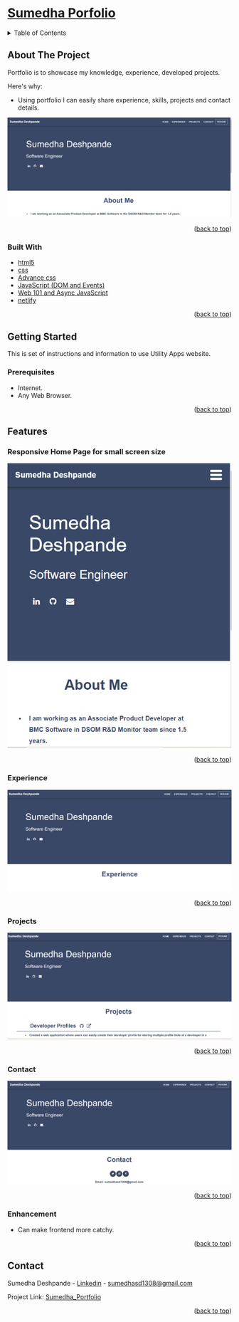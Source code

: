 <div id="top"></div>

# [Sumedha Porfolio](https://sumedha-portfolio.netlify.app/)<br>
<!-- TABLE OF CONTENTS -->
<details>
  <summary>Table of Contents</summary>
  <ol>
    <li>
      <a href="#about-the-project">About The Project</a>
      <ul>
        <li><a href="#built-with">Built With</a></li>
      </ul>
    </li>
    <li>
      <a href="#getting-started">Getting Started</a>
      <ul>
        <li><a href="#prerequisites">Prerequisites</a></li>
        <li>
            <details>
               <summary><a href="#features">Features</a></summary>
                  <ul>
                     <li><a href="#Responsive-Home-Page-for-small-screen-size">Responsive Home Page for small screen size</a></li>
                     <li><a href="#experience">Experience</a></li>
                     <li><a href="#projects">Projects</a></li>
		     <li><a href="#projects">Contact</a></li>
                  </ul>
            </details>
	</li>		
      </ul>
    </li>
    <li><a href="#Enhancement">Enhancement</a></li>
    <li><a href="#contact">Contact</a></li>
  </ol>
</details>


<!-- ABOUT THE PROJECT -->
## About The Project

Portfolio is to showcase my knowledge, experience, developed projects.

Here's why:
* Using portfolio I can easily share experience, skills, projects and contact details.

![image](https://github.com/sumedha1308/Sumedha-Portfolio/blob/master/resources/updated-aboute-me.png)

<p align="right">(<a href="#top">back to top</a>)</p>


### Built With

* [html5](https://html.com/html5/)
* [css](https://devdocs.io/css/)
* [Advance css](https://css-tricks.com/snippets/css/)
* [JavaScript (DOM and Events)](https://developer.mozilla.org/en-US/docs/Web/javascript)
* [Web 101 and Async JavaScript](https://developer.mozilla.org/en-US/docs/Learn/JavaScript/Asynchronous)
* [netlify](https://www.netlify.com/)


<p align="right">(<a href="#top">back to top</a>)</p>

<!-- GETTING STARTED -->
## Getting Started

This is set of instructions and information to use Utility Apps website.

### Prerequisites

* Internet.
* Any Web Browser.

<p align="right">(<a href="#top">back to top</a>)</p>

## Features

### Responsive Home Page for small screen size

![image](https://github.com/sumedha1308/Sumedha-Portfolio/blob/master/resources/responsive-homepage.png)

<p align="right">(<a href="#top">back to top</a>)</p>

### Experience

![image](https://github.com/sumedha1308/Sumedha-Portfolio/blob/master/resources/updated-experience-page.png)

<p align="right">(<a href="#top">back to top</a>)</p>

### Projects

![image](https://github.com/sumedha1308/Sumedha-Portfolio/blob/master/resources/updated-projects-page.png)

<p align="right">(<a href="#top">back to top</a>)</p>

### Contact

![image](https://github.com/sumedha1308/Sumedha-Portfolio/blob/master/resources/updated-contact-page.png)

<p align="right">(<a href="#top">back to top</a>)</p>


<!-- Enhancement -->
### Enhancement

* Can make frontend more catchy.

<p align="right">(<a href="#top">back to top</a>)</p>

<!-- CONTACT -->
## Contact

Sumedha Deshpande - [Linkedin](https://www.linkedin.com/in/sumedha1308/) - sumedhasd1308@gmail.com

Project Link: [Sumedha_Portfolio](https://github.com/sumedha1308/Sumedha-Portfolio)

<p align="right">(<a href="#top">back to top</a>)</p>
